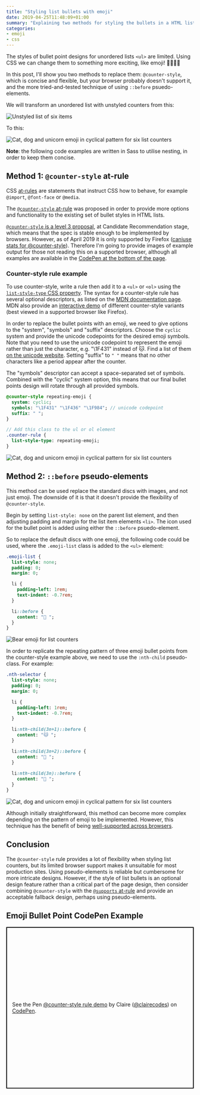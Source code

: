 ```yaml
---
title: "Styling list bullets with emoji"
date: 2019-04-25T11:48:09+01:00
summary: "Explaining two methods for styling the bullets in a HTML list with emoji: counter-style at-rule and the before pseudo-element."
categories:
- emoji
- css
---
```


The styles of bullet point designs for unordered lists `<ul>` are limited. Using CSS we can change them to something more exciting, like emoji! 🎉👯‍♂️✨

In this post, I'll show you two methods to replace them:
`@counter-style`, which is concise and flexible, but your browser probably doesn't support it, and the more tried-and-tested technique of using `::before` psuedo-elements.

We will transform an unordered list with unstyled counters from this:

![Unstyled list of six items](/images/emoji-bullet-points/no-styling.png)

To this:

![Cat, dog and unicorn emoji in cyclical pattern for six list counters](/images/emoji-bullet-points/counter-rule-repeating.png)

__Note__: the following code examples are written in Sass to utilise nesting, in order to keep them concise.

## Method 1: `@counter-style` at-rule

CSS [at-rules](https://developer.mozilla.org/en-US/docs/Web/CSS/At-rule) are statements that instruct CSS how to behave, for example `@import`, `@font-face` or `@media`.

The [`@counter-style` at-rule](https://developer.mozilla.org/en-US/docs/Web/CSS/@counter-style) was proposed in order to provide more options and functionality to the existing set of bullet styles in HTML lists.

[`@counter-style` is a level 3 proposal](https://drafts.csswg.org/css-counter-styles-3/), at Candidate Recommendation stage, which means that the spec is stable enough to be implemented by browsers. However, as of April 2019 it is only supported by Firefox ([caniuse stats for @counter-style](https://caniuse.com/#feat=css-at-counter-style)). Therefore I'm going to provide images of example output for those not reading this on a supported browser, although all examples are available in the [CodePen at the bottom of the page](#codepen).

### Counter-style rule example

To use counter-style, write a rule then add it to a `<ul>` or `<ol>` using the [`list-style-type` CSS property](https://developer.mozilla.org/en-US/docs/Web/CSS/list-style-type). The syntax for a counter-style rule has several optional descriptors, as listed on the [MDN documentation page](https://developer.mozilla.org/en-US/docs/Web/CSS/@counter-style#Syntax). MDN also provide an [interactive demo](
https://mdn.github.io/css-examples/counter-style-demo/) of different counter-style variants (best viewed in a supported browser like Firefox).

In order to replace the bullet points with an emoji, we need to give options to the "system", "symbols" and "suffix" descriptors. Choose the `cyclic` system and provide the unicode codepoints for the desired emoji symbols. Note that you need to use the unicode codepoint to represent the emoji rather than just the character, e.g. "\1F431" instead of 🐱. Find a list of them [on the unicode website](https://unicode.org/emoji/charts/full-emoji-list.html). Setting "suffix" to `" "` means that no other characters like a period appear after the counter.

The "symbols" descriptor can accept a space-separated set of symbols. Combined with the "cyclic" system option, this means that our final bullet points design will rotate through all provided symbols.

```sass
@counter-style repeating-emoji {
  system: cyclic;
  symbols: "\1F431" "\1F436" "\1F984"; // unicode codepoint
  suffix: " ";
}

// Add this class to the ul or ol element
.counter-rule {
  list-style-type: repeating-emoji;
}
```

![Cat, dog and unicorn emoji in cyclical pattern for six list counters](/images/emoji-bullet-points/counter-rule-repeating.png)

## Method 2: `::before` pseudo-elements

This method can be used replace the standard discs with images, and not just emoji. The downside of it is that it doesn't provide the flexibility of `@counter-style`.

Begin by setting `list-style: none` on the parent list element, and then adjusting padding and margin for the list item elements `<li>`. The icon used for the bullet point is added using either the `::before` psuedo-element.

So to replace the default discs with one emoji, the following code could be used, where the `.emoji-list` class is added to the `<ul>` element:

```sass
.emoji-list {
  list-style: none;
  padding: 0;
  margin: 0;

  li {
    padding-left: 1rem;
    text-indent: -0.7rem;
  }

  li::before {
    content: "🐻 ";
  }
}
```

![Bear emoji for list counters](/images/emoji-bullet-points/nth-child-single.png)

In order to replicate the repeating pattern of three emoji bullet points from the counter-style example above, we need to use the `:nth-child` pseudo-class. For example:

```sass
.nth-selector {
  list-style: none;
  padding: 0;
  margin: 0;

  li {
    padding-left: 1rem;
    text-indent: -0.7rem;
  }

  li:nth-child(3n+1)::before {
    content: "🐱 ";
  }

  li:nth-child(3n+2)::before {
    content: "🐶 ";
  }
  
  li:nth-child(3n)::before {
    content: "🦄 ";
  }
}
```

![Cat, dog and unicorn emoji in cyclical pattern for six list counters](/images/emoji-bullet-points/nth-child-repeating.png)

Although initially straightforward, this method can become more complex depending on the pattern of emoji to be implemented. However, this technique has the benefit of being [well-supported across browsers](https://caniuse.com/#feat=css-gencontent).

## Conclusion

The `@counter-style` rule provides a lot of flexibility when styling list counters, but its limited browser support makes it unsuitable for most production sites. Using pseudo-elements is reliable but cumbersome for more intricate designs. However, if the style of list bullets is an optional design feature rather than a critical part of the page design, then consider combining `@counter-style` with the [`@supports` at-rule](https://developer.mozilla.org/en-US/docs/Web/CSS/@supports) and provide an acceptable fallback design, perhaps using pseudo-elements.

## <span id="codepen">Emoji Bullet Point CodePen Example</span>

<p class="codepen" data-height="433" data-theme-id="0" data-default-tab="css,result" data-user="clairecodes" data-slug-hash="moNmXp" style="height: 433px; box-sizing: border-box; display: flex; align-items: center; justify-content: center; border: 2px solid black; margin: 1em 0; padding: 1em;" data-pen-title="@counter-style rule demo">
  <span>See the Pen <a href="https://codepen.io/clairecodes/pen/moNmXp/">
  @counter-style rule demo</a> by Claire (<a href="https://codepen.io/clairecodes">@clairecodes</a>)
  on <a href="https://codepen.io">CodePen</a>.</span>
</p>
<script async src="https://static.codepen.io/assets/embed/ei.js"></script>
